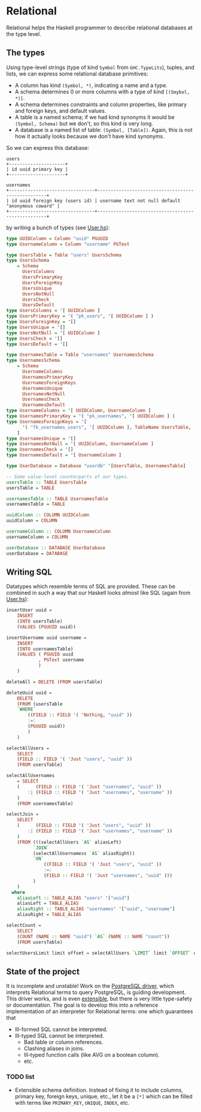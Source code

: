 # Relational

Relational helps the Haskell programmer to describe relational databases at the
type level.

## The types

Using type-level strings (type of kind `Symbol` from `GHC.TypeLits`), tuples,
and lists, we can express some relational database primitives:

  - A column has kind `(Symbol, *)`, indicating a name and a type.
  - A schema determines 0 or more columns with a type of kind `[(Smybol, *)]`.
  - A schema determines constraints and column properties, like primary and
    foreign keys, and default values.
  - A table is a named schema; if we had kind synonyms it would be
    `(Symbol, Schema)` but we don't, so this kind is very long.
  - A database is a named list of table: `(Symbol, [Table])`. Again, this is not
    how it actually looks because we don't have kind synonyms.

So we can express this database:

```
users
+---------------------+
| id uuid primary key |
+---------------------+

usernames
+--------------------------------+---------------------------------------------------+
| id uuid foreign key (users id) | username text not null default "anonymous coward" |
+--------------------------------+---------------------------------------------------+
```

by writing a bunch of types (see [User.hs](Examples/User.hs)):

```Haskell
type UUIDColumn = Column "uuid" PGUUID
type UsernameColumn = Column "username" PGText

type UsersTable = Table "users" UsersSchema
type UsersSchema
    = Schema
      UsersColumns
      UsersPrimaryKey
      UsersForeignKey
      UsersUnique
      UsersNotNull
      UsersCheck
      UsersDefault
type UsersColumns = '[ UUIDColumn ]
type UsersPrimaryKey = '( "pk_users", '[ UUIDColumn ] )
type UsersForeignKey = '[]
type UsersUnique = '[]
type UsersNotNull = '[ UUIDColumn ]
type UsersCheck = '[]
type UsersDefault = '[]

type UsernamesTable = Table "usernames" UsernamesSchema
type UsernamesSchema
    = Schema
      UsernameColumns
      UsernamesPrimaryKey
      UsernamesForeignKeys
      UsernamesUnique
      UsernamesNotNull
      UsernamesCheck
      UsernamesDefault
type UsernameColumns = '[ UUIDColumn, UsernameColumn ]
type UsernamesPrimaryKey = '( "pk_usernames", '[ UUIDColumn ] )
type UsernamesForeignKeys = '[
      '( "fk_usernames_users", '[ UUIDColumn ], TableName UsersTable, '[ UUIDColumn ]  )
    ]
type UsernamesUnique = '[]
type UsernamesNotNull = '[ UUIDColumn, UsernameColumn ]
type UsernamesCheck = '[]
type UsernamesDefault = '[ UsernameColumn ]

type UserDatabase = Database "userdb" '[UsersTable, UsernamesTable]

-- Some value-level counterparts of our types.
usersTable :: TABLE UsersTable
usersTable = TABLE

usernamesTable :: TABLE UsernamesTable
usernamesTable = TABLE

uuidColumn :: COLUMN UUIDColumn
uuidColumn = COLUMN

usernameColumn :: COLUMN UsernameColumn
usernameColumn = COLUMN

userDatabase :: DATABASE UserDatabase
userDatabase = DATABASE
```

## Writing SQL

Datatypes which resemble terms of SQL are provided. These can be combined in
such a way that our Haskell looks *almost* like SQL (again from
[User.hs](Examples/User.hs)):

```Haskell
insertUser uuid =
    INSERT
    (INTO usersTable)
    (VALUES (PGUUID uuid))

insertUsername uuid username =
    INSERT
    (INTO usernamesTable)
    (VALUES ( PGUUID uuid
            , PGText username
            )
    )

deleteAll = DELETE (FROM usersTable)

deleteUuid uuid =
    DELETE
    (FROM (usersTable
    `WHERE`
        ((FIELD :: FIELD '( 'Nothing, "uuid" ))
        :=:
        (PGUUID uuid))
        )
    )

selectAllUsers =
    SELECT
    (FIELD :: FIELD '( 'Just "users", "uuid" ))
    (FROM usersTable)

selectAllUsernames
    = SELECT
    (      (FIELD :: FIELD '( 'Just "usernames", "uuid" ))
        :| (FIELD :: FIELD '( 'Just "usernames", "username" ))
    )
    (FROM usernamesTable)

selectJoin =
    SELECT
    (      (FIELD :: FIELD '( 'Just "users", "uuid" ))
        :| (FIELD :: FIELD '( 'Just "usernames", "username" ))
    )
    (FROM (((selectAllUsers `AS` aliasLeft)
          `JOIN`
          (selectAllUsernamess `AS` aliasRight))
          `ON`
              ((FIELD :: FIELD '( 'Just "users", "uuid" ))
              :=:
              (FIELD :: FIELD '( 'Just "usernames", "uuid" )))
          )
    )
  where
    aliasLeft :: TABLE_ALIAS "users" '["uuid"]
    aliasLeft = TABLE_ALIAS
    aliasRight :: TABLE_ALIAS "usernames" '["uuid", "username"]
    aliasRight = TABLE_ALIAS

selectCount =
    SELECT
    (COUNT (NAME :: NAME "uuid") `AS` (NAME :: NAME "count"))
    (FROM usersTable)

selectUsersLimit limit offset = selectAllUsers `LIMIT` limit `OFFSET` offset
```

## State of the project

It is incomplete and unstable! Work on the
[PostgreSQL driver](Examples/PostgreSQL.hs), which interprets Relational terms
to query PostgreSQL, is guiding development. This driver works, and is even
[extensible](Examples/PostGIS.hs), but there is very little type-safety or
documentation. The goal is to develop this into a reference implementation of
an interpreter for Relational terms: one which guarantees that

  - Ill-formed SQL cannot be interpreted.
  - Ill-typed SQL cannot be interpreted.
      - Bad table or column references.
      - Clashing aliases in joins.
      - Ill-typed function calls (like AVG on a boolean column).
      - etc.

### TODO list

  - Extensible schema definition. Instead of fixing it to include columns,
    primary key, foreign keys, unique, etc., let it be a `[*]` which can be
    filled with terms like `PRIMARY_KEY`, `UNIQUE`, `INDEX`, etc.
